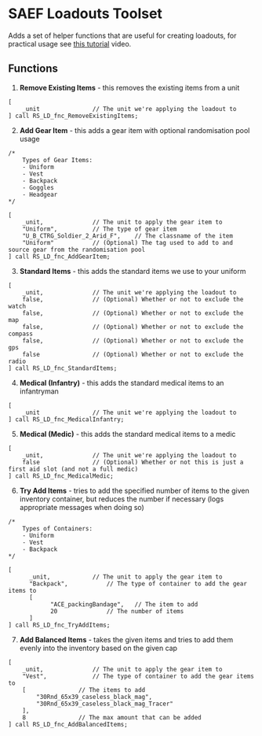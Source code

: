 # SAEF Loadouts Toolset
Adds a set of helper functions that are useful for creating loadouts, for practical usage see [this tutorial](https://youtu.be/EkO5hO07iVk) video.

## Functions
1. **Remove Existing Items** - this removes the existing items from a unit
```
[
	_unit				// The unit we're applying the loadout to
] call RS_LD_fnc_RemoveExistingItems;
```

2. **Add Gear Item** - this adds a gear item with optional randomisation pool usage
```
/*
	Types of Gear Items:
	- Uniform
	- Vest
	- Backpack
	- Goggles
	- Headgear
*/

[
	_unit,				// The unit to apply the gear item to
	"Uniform",			// The type of gear item
	"U_B_CTRG_Soldier_2_Arid_F",	// The classname of the item
	"Uniform"			// (Optional) The tag used to add to and source gear from the randomisation pool
] call RS_LD_fnc_AddGearItem;
```

3. **Standard Items** - this adds the standard items we use to your uniform
```
[
	_unit,				// The unit we're applying the loadout to
	false,				// (Optional) Whether or not to exclude the watch
	false,				// (Optional) Whether or not to exclude the map
	false,				// (Optional) Whether or not to exclude the compass
	false,				// (Optional) Whether or not to exclude the gps
	false				// (Optional) Whether or not to exclude the radio
] call RS_LD_fnc_StandardItems;
```

4. **Medical (Infantry)** - this adds the standard medical items to an infantryman
```
[
	_unit				// The unit we're applying the loadout to
] call RS_LD_fnc_MedicalInfantry;
```

5. **Medical (Medic)** - this adds the standard medical items to a medic
```
[
	_unit,				// The unit we're applying the loadout to
	false				// (Optional) Whether or not this is just a first aid slot (and not a full medic)
] call RS_LD_fnc_MedicalMedic;
```

6. **Try Add Items** - tries to add the specified number of items to the given inventory container, but reduces the number if necessary (logs appropriate messages when doing so)
```
/*
	Types of Containers:
	- Uniform
	- Vest
	- Backpack
*/

[
	  _unit,			// The unit to apply the gear item to 
	  "Backpack", 			// The type of container to add the gear items to
	  [
		    "ACE_packingBandage", 	// The item to add
		    20				// The number of items
	  ]
] call RS_LD_fnc_TryAddItems;
```

7. **Add Balanced Items** - takes the given items and tries to add them evenly into the inventory based on the given cap
```
[
	_unit,				// The unit to apply the gear item to
	"Vest",				// The type of container to add the gear items to
	[				// The items to add
	  	"30Rnd_65x39_caseless_black_mag", 
		"30Rnd_65x39_caseless_black_mag_Tracer"
	],
	8				// The max amount that can be added
] call RS_LD_fnc_AddBalancedItems;
```
